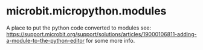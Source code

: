 # microbit.micropython.modules
A place to put the python code converted to modules
see:
https://support.microbit.org/support/solutions/articles/19000106811-adding-a-module-to-the-python-editor
for some more info.
